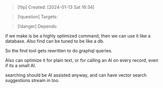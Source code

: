 
>[!tip] Created: [2024-01-13 Sat 16:34]

>[!question] Targets: 

>[!danger] Depends: 

if we make ls be a highly optimized command, then we can use it like a database.
Also find can be tuned to be like a db.

So the find tool gets rewritten to do graphql queries.

Also can optimize it for plain text, or for calling an AI on every record, even if its a small AI.

searching should be AI assisted anyway, and can have vector search suggestions stream in too.
